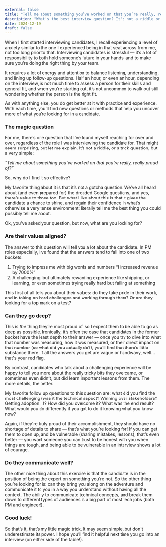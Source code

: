 ```yaml
---
external: false
title: "Tell me about something you’ve worked on that you’re really, really proud of?"
description: "What's the best interview question? It's not a riddle or a coding challenge, but it's helped me understand candidates better than anything else I've tried."
date: 2024-12-19
draft: false
---
```


When I first started interviewing candidates, I recall experiencing a level of anxiety similar to the one I experienced being in that seat across from me, not too long prior to that. Interviewing candidates is stressful — it’s a lot of responsibility to both hold someone’s future in your hands, and to make sure you’re doing the right thing by your team.

It requires a lot of energy and attention to balance listening, understanding, and lining up follow-up questions. Half an hour, or even an hour, depending on the interview, is not much time to assess a person for their skills and general fit, and when you’re starting out, it’s not uncommon to walk out still wondering whether the person is the right fit.

As with anything else, you do get better at it with practice and experience. With each time, you’ll find new questions or methods that help you uncover more of what you’re looking for in a candidate. 

### The magic question

For me, there’s one question that I’ve found myself reaching for over and over, regardless of the role I was interviewing the candidate for. That might seem surprising, but let me explain. It’s not a riddle, or a trick question, but a very simple:

*“Tell me about something you’ve worked on that you’re really, really proud of?”*

So, why do I find it so effective? 

My favorite thing about it is that it’s not a gotcha question. We’ve all heard about (and even prepared for) the dreaded Google questions, and yes, there’s value to those too. But what I like about this is that it gives the candidate a chance to shine, and regain their confidence in what’s otherwise a very tense environment: literally tell me the best thing you could possibly tell me about. 

Ok, you’ve asked your question, but now, what are you looking for? 

### Are their values aligned?

The answer to this question will tell you a lot about the candidate. In PM roles especially, I’ve found that the answers tend to fall into one of two buckets: 

1. Trying to impress me with big words and numbers “I increased revenue by 7000%”  
2. A challenging, but ultimately rewarding experience like shipping, or learning, or even sometimes trying really hard but failing at something

This first of all tells you about their values: do they take pride in their work, and in taking on hard challenges and working through them? Or are they looking for a top mark on a test? 

### Can they go deep?

This is *the* thing they’re most proud of, so I expect them to be able to go as deep as possible. Ironically, it’s often the case that candidates in the former bucket have the least depth to their answer — once you try to dive into what that number was measuring, how it was measured, or their direct impact on that number (so what did you actually do?), you’ll find that there’s little substance there. If all the answers you get are vague or handwavy, well... that's your red flag.

By contrast, candidates who talk about a challenging experience will be happy to tell you more about the really tricky bits they overcame, or sometimes even didn’t, but did learn important lessons from them. The more details, the better.

My favorite follow up questions to this question are: what did you find the most challenging (was it the technical aspect? Winning over stakeholders? Getting adoption…)? How did you overcome it? What was the end result? What would you do differently if you got to do it knowing what you know now? 

Again, if they're truly proud of their accomplishment, they should have no shortage of details to share — that’s what you’re looking for\! If you can get them to open up, and be vulnerable (sharing mistakes, lessons), that’s even better — you want someone you can trust to be honest with you when things are tough, and being able to be vulnerable in an interview shows a lot of courage. 

### Do they communicate well? 

The other nice thing about this exercise is that the candidate is in the position of being the expert on something you’re not. So the other thing you’re looking for is: can they bring you along on the adventure and communicate it to you in a way you understand without having all the context. The ability to communicate technical concepts, and break them down to different types of audiences is a big part of most tech jobs (both PM and engineer\!).

### Good luck\!

So that’s it, that’s my little magic trick. It may seem simple, but don't underestimate its power. I hope you’ll find it helpful next time you go into an interview (on either side of the table\!). 